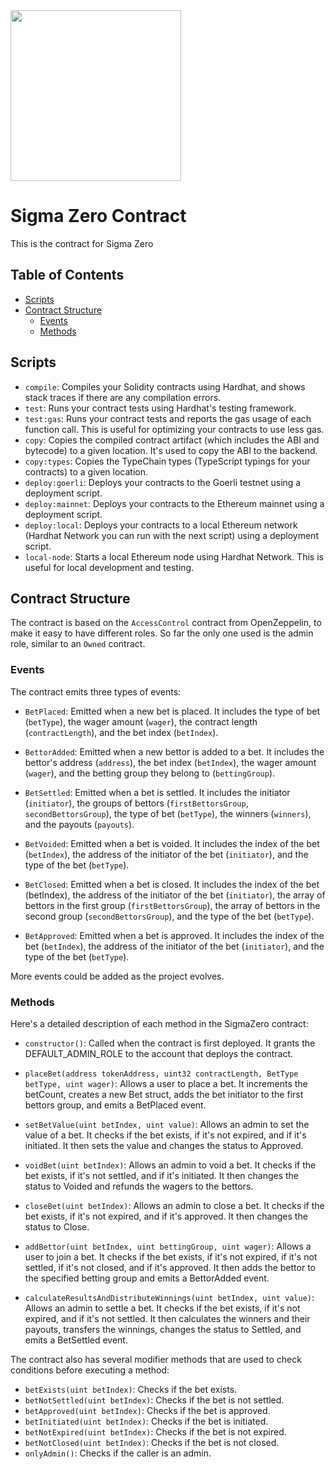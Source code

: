 <img src="https://i.imgur.com/wlfseTw.png" style="width:273px;">

# Sigma Zero Contract

This is the contract for Sigma Zero

## Table of Contents

- [Scripts](#scripts)
- [Contract Structure](#contract-structure)
  - [Events](#events)
  - [Methods](#methods)

## Scripts

- `compile`: Compiles your Solidity contracts using Hardhat, and shows stack traces if there are any compilation errors.
- `test`: Runs your contract tests using Hardhat's testing framework.
- `test:gas`: Runs your contract tests and reports the gas usage of each function call. This is useful for optimizing your contracts to use less gas.
- `copy`: Copies the compiled contract artifact (which includes the ABI and bytecode) to a given location. It's used to copy the ABI to the backend.
- `copy:types`: Copies the TypeChain types (TypeScript typings for your contracts) to a given location.
- `deploy:goerli`: Deploys your contracts to the Goerli testnet using a deployment script.
- `deploy:mainnet`: Deploys your contracts to the Ethereum mainnet using a deployment script.
- `deploy:local`: Deploys your contracts to a local Ethereum network (Hardhat Network you can run with the next script) using a deployment script.
- `local-node`: Starts a local Ethereum node using Hardhat Network. This is useful for local development and testing.

## Contract Structure

The contract is based on the `AccessControl` contract from OpenZeppelin, to make it easy to have different roles. So far the only one used is the admin role, similar to an `Owned` contract.

### Events

The contract emits three types of events:

- `BetPlaced`: Emitted when a new bet is placed. It includes the type of bet (`betType`), the wager amount (`wager`), the contract length (`contractLength`), and the bet index (`betIndex`).

- `BettorAdded`: Emitted when a new bettor is added to a bet. It includes the bettor's address (`address`), the bet index (`betIndex`), the wager amount (`wager`), and the betting group they belong to (`bettingGroup`).

- `BetSettled`: Emitted when a bet is settled. It includes the initiator (`initiator`), the groups of bettors (`firstBettorsGroup`, `secondBettorsGroup`), the type of bet (`betType`), the winners (`winners`), and the payouts (`payouts`).

- `BetVoided`: Emitted when a bet is voided. It includes the index of the bet (`betIndex`), the address of the initiator of the bet (`initiator`), and the type of the bet (`betType`).

- `BetClosed`: Emitted when a bet is closed. It includes the index of the bet (betIndex), the address of the initiator of the bet (`initiator`), the array of bettors in the first group (`firstBettorsGroup`), the array of bettors in the second group (`secondBettorsGroup`), and the type of the bet (`betType`).

- `BetApproved`: Emitted when a bet is approved. It includes the index of the bet (`betIndex`), the address of the initiator of the bet (`initiator`), and the type of the bet (`betType`).

More events could be added as the project evolves.

### Methods

Here's a detailed description of each method in the SigmaZero contract:

- `constructor()`: Called when the contract is first deployed. It grants the DEFAULT_ADMIN_ROLE to the account that deploys the contract.

- `placeBet(address tokenAddress, uint32 contractLength, BetType betType, uint wager)`: Allows a user to place a bet. It increments the betCount, creates a new Bet struct, adds the bet initiator to the first bettors group, and emits a BetPlaced event.

- `setBetValue(uint betIndex, uint value)`: Allows an admin to set the value of a bet. It checks if the bet exists, if it's not expired, and if it's initiated. It then sets the value and changes the status to Approved.

- `voidBet(uint betIndex)`: Allows an admin to void a bet. It checks if the bet exists, if it's not settled, and if it's initiated. It then changes the status to Voided and refunds the wagers to the bettors.

- `closeBet(uint betIndex)`: Allows an admin to close a bet. It checks if the bet exists, if it's not expired, and if it's approved. It then changes the status to Close.

- `addBettor(uint betIndex, uint bettingGroup, uint wager)`: Allows a user to join a bet. It checks if the bet exists, if it's not expired, if it's not settled, if it's not closed, and if it's approved. It then adds the bettor to the specified betting group and emits a BettorAdded event.

- `calculateResultsAndDistributeWinnings(uint betIndex, uint value)`: Allows an admin to settle a bet. It checks if the bet exists, if it's not expired, and if it's not settled. It then calculates the winners and their payouts, transfers the winnings, changes the status to Settled, and emits a BetSettled event.

The contract also has several modifier methods that are used to check conditions before executing a method:

- `betExists(uint betIndex)`: Checks if the bet exists.
- `betNotSettled(uint betIndex)`: Checks if the bet is not settled.
- `betApproved(uint betIndex)`: Checks if the bet is approved.
- `betInitiated(uint betIndex)`: Checks if the bet is initiated.
- `betNotExpired(uint betIndex)`: Checks if the bet is not expired.
- `betNotClosed(uint betIndex)`: Checks if the bet is not closed.
- `onlyAdmin()`: Checks if the caller is an admin.
